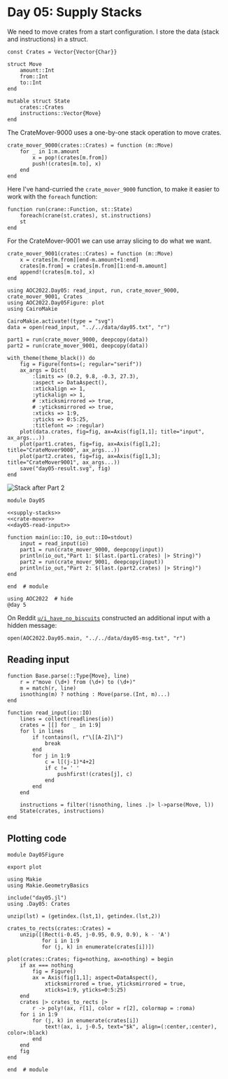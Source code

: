 # Day 05: Supply Stacks
We need to move crates from a start configuration. I store the data (stack and instructions) in a struct.

``` {.julia #supply-stacks}
const Crates = Vector{Vector{Char}}

struct Move
    amount::Int
    from::Int
    to::Int
end

mutable struct State
    crates::Crates
    instructions::Vector{Move}
end
```

The CrateMover-9000 uses a one-by-one stack operation to move crates.

``` {.julia #crate-mover}
crate_mover_9000(crates::Crates) = function (m::Move)
    for _ in 1:m.amount
        x = pop!(crates[m.from])
        push!(crates[m.to], x)
    end
end
```

Here I've hand-curried the `crate_mover_9000` function, to make it easier to work with the `foreach` function:

``` {.julia #crate-mover}
function run(crane::Function, st::State)
    foreach(crane(st.crates), st.instructions)
    st
end
```

For the CrateMover-9001 we can use array slicing to do what we want.

``` {.julia #crate-mover}
crate_mover_9001(crates::Crates) = function (m::Move)
    x = crates[m.from][end-m.amount+1:end]
    crates[m.from] = crates[m.from][1:end-m.amount]
    append!(crates[m.to], x)
end
```

```@setup 1
using AOC2022.Day05: read_input, run, crate_mover_9000, crate_mover_9001, Crates
using AOC2022.Day05Figure: plot
using CairoMakie

CairoMakie.activate!(type = "svg")
data = open(read_input, "../../data/day05.txt", "r")

part1 = run(crate_mover_9000, deepcopy(data))
part2 = run(crate_mover_9001, deepcopy(data))

with_theme(theme_black()) do
    fig = Figure(fonts=(; regular="serif"))
    ax_args = Dict(
        :limits => (0.2, 9.8, -0.3, 27.3),
        :aspect => DataAspect(),
        :xtickalign => 1,
        :ytickalign => 1,
        # :xticksmirrored => true,
        # :yticksmirrored => true,
        :xticks => 1:9,
        :yticks => 0:5:25,
        :titlefont => :regular)
    plot(data.crates, fig=fig, ax=Axis(fig[1,1]; title="input", ax_args...))
    plot(part1.crates, fig=fig, ax=Axis(fig[1,2]; title="CrateMover9000", ax_args...))
    plot(part2.crates, fig=fig, ax=Axis(fig[1,3]; title="CrateMover9001", ax_args...))
    save("day05-result.svg", fig)
end
```

![Stack after Part 2](day05-result.svg)

``` {.julia file=src/day05.jl}
module Day05

<<supply-stacks>>
<<crate-mover>>
<<day05-read-input>>

function main(io::IO, io_out::IO=stdout)
    input = read_input(io)
    part1 = run(crate_mover_9000, deepcopy(input))
    println(io_out,"Part 1: $(last.(part1.crates) |> String)")
    part2 = run(crate_mover_9001, deepcopy(input))
    println(io_out,"Part 2: $(last.(part2.crates) |> String)")
end

end  # module
```

```@example 1
using AOC2022  # hide
@day 5
```

On Reddit [`u/i_have_no_biscuits`](https://www.reddit.com/r/adventofcode/comments/zdbvzn/2022_day_5_a_christmas_day_5_message_for_you_all/?utm_source=share&utm_medium=web2x&context=3) constructed an additional input with a hidden message:

```@example 1
open(AOC2022.Day05.main, "../../data/day05-msg.txt", "r")
```

## Reading input

``` {.julia #day05-read-input}
function Base.parse(::Type{Move}, line)
    r = r"move (\d+) from (\d+) to (\d+)"
    m = match(r, line)
    isnothing(m) ? nothing : Move(parse.(Int, m)...)
end

function read_input(io::IO)
    lines = collect(readlines(io))
    crates = [[] for _ in 1:9]
    for l in lines
        if !contains(l, r"\[[A-Z]\]")
            break
        end
        for j in 1:9
            c = l[(j-1)*4+2]
            if c != ' '
                pushfirst!(crates[j], c)
            end
        end
    end

    instructions = filter(!isnothing, lines .|> l->parse(Move, l))
    State(crates, instructions)
end
```

## Plotting code

``` {.julia file=src/day05-figure.jl}
module Day05Figure

export plot

using Makie
using Makie.GeometryBasics

include("day05.jl")
using .Day05: Crates

unzip(lst) = (getindex.(lst,1), getindex.(lst,2))

crates_to_rects(crates::Crates) =
    unzip([(Rect(i-0.45, j-0.95, 0.9, 0.9), k - 'A')
           for i in 1:9
           for (j, k) in enumerate(crates[i])])

plot(crates::Crates; fig=nothing, ax=nothing) = begin
    if ax === nothing
        fig = Figure()
        ax = Axis(fig[1,1]; aspect=DataAspect(), 
            xticksmirrored = true, yticksmirrored = true,
            xticks=1:9, yticks=0:5:25)
    end
    crates |> crates_to_rects |>
        r -> poly!(ax, r[1], color = r[2], colormap = :roma)
    for i in 1:9
        for (j, k) in enumerate(crates[i])
            text!(ax, i, j-0.5, text="$k", align=(:center,:center), color=:black)
        end
    end
    fig
end

end  # module
```
